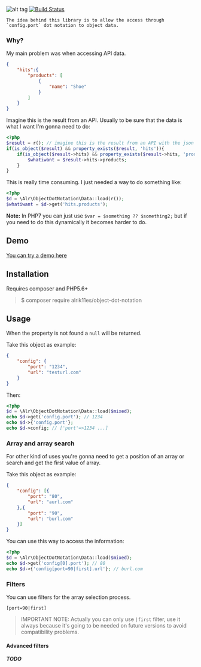 ![alt tag](https://raw.githubusercontent.com/alrik11es/object-dot-notation/master/dot-library.png) [![Build Status](https://travis-ci.org/alrik11es/object-dot-notation.svg?branch=master)](https://travis-ci.org/alrik11es/object-dot-notation)

    The idea behind this library is to allow the access through
    `config.port` dot notation to object data.

### Why?
My main problem was when accessing API data.
```json
{
    "hits":{
        "products": [
            {
                "name": "Shoe"
            }
        ]
    }
}
```
Imagine this is the result from an API. Usually to be sure that the data is what I want I'm gonna need to do:
```php
<?php
$result = r(); // imagine this is the result from an API with the json message abobe
if(is_object($result) && property_exists($result, 'hits')){
    if(is_object($result->hits) && property_exists($result->hits, 'products')){
        $whatiwant = $result->hits->products;
    }
}
```
This is really time consuming. I just needed a way to do something like:
```php
<?php
$d = \Alr\ObjectDotNotation\Data::load(r());
$whatiwant = $d->get('hits.products');
```
**Note:** In PHP7 you can just use  `$var = $something ?? $something2;` but if you need to do this dynamically it becomes harder to do.

## Demo

[You can try a demo here](http://demo.dotnotation.net)

## Installation

Requires composer and PHP5.6+

> $ composer require alrik11es/object-dot-notation

## Usage

When the property is not found a `null` will be returned.

Take this object as example:
```json
{
    "config": {
        "port": "1234",
        "url": "testurl.com"
    }
}
```
Then:
```php
<?php
$d = \Alr\ObjectDotNotation\Data::load($mixed);
echo $d->get('config.port'); // 1234
echo $d->{'config.port'};
echo $d->config; // ['port'=>1234 ...]
```
### Array and array search

For other kind of uses you're gonna need to get a position of an array or search
and get the first value of array.

Take this object as example:
```json
{
    "config": [{
        "port": "80",
        "url": "aurl.com"
    },{
        "port": "90",
        "url": "burl.com"
    }]
}
```
You can use this way to access the information:
```php
<?php
$d = \Alr\ObjectDotNotation\Data::load($mixed);
echo $d->get('config[0].port'); // 80
echo $d->{'config[port=90|first].url'}; // burl.com
```

### Filters
You can use filters for the array selection process.

`[port=90|first]`

> IMPORTANT NOTE: Actually you can only use `|first` filter, use it always because it's going to be needed on future versions to avoid compatibility problems.

#### Advanced filters
***TODO***
